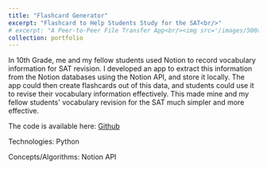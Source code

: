```yaml
---
title: "Flashcard Generator"
excerpt: "Flashcard to Help Students Study for the SAT<br/>"
# excerpt: "A Peer-to-Peer File Transfer App<br/><img src='/images/500x300.png'>"
collection: portfolio
---
```


In 10th Grade, me and my fellow students used Notion to record vocabulary information for SAT revision. I developed an app to extract this information from the Notion databases using the Notion API, and store it locally. The app could then create flashcards out of this data, and students could use it to revise their vocabulary information effectively. This made mine and my fellow students' vocabulary revision for the SAT much simpler and more effective.

The code is available here: [Github](https://github.com/AshirRashid/Vocab-Flashcards-CLI)


Technologies: Python

Concepts/Algorithms: Notion API
